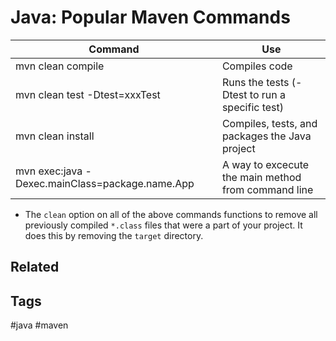 # Java: Popular Maven Commands

|   Command                                         |   Use
|   -                                               |   -
|   mvn clean compile                               |   Compiles code
|   mvn clean test -Dtest=xxxTest                   |   Runs the tests (-Dtest to run a specific test)
|   mvn clean install                               |   Compiles, tests, and packages the Java project
|   mvn exec:java -Dexec.mainClass=package.name.App |   A way to excecute the main method from command line

* The ```clean``` option on all of the above commands functions to remove all
previously compiled ```*.class``` files that were a part of your project. It does this
by removing the ```target``` directory.


## Related


## Tags
#java #maven
